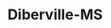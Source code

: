 ---
title: Diberville-MS
slug: diberville-ms
f_state:
- cms/state/mississippi.md
f_locations:
- cms/payday-loan/advance-advantage-1012.md
- cms/payday-loan/advance-america-1971.md
- cms/payday-loan/advance-america-1992.md
- cms/payday-loan/cash-inc-7678.md
- cms/payday-loan/cash-inc-7723.md
- cms/payday-loan/check-exchange-of-diberville-11245.md
- cms/payday-loan/check-into-cash-12120.md
- cms/payday-loan/check-into-cash-12156.md
- cms/payday-loan/check-now-13920.md
- cms/payday-loan/check-now-13938.md
- cms/payday-loan/money-now-21616.md
- cms/payday-loan/money-now-21626.md
- cms/payday-loan/pls-payday-loan-store-24446.md
- cms/payday-loan/wise-check-cashing-28822.md
- cms/payday-loan/wise-check-cashing-28823.md
updated-on: '2024-05-30T13:41:28.615Z'
created-on: '2024-05-30T13:41:28.615Z'
published-on: '2024-05-30T13:54:32.469Z'
f_city: Diberville
layout: '[city].html'
tags: city
---